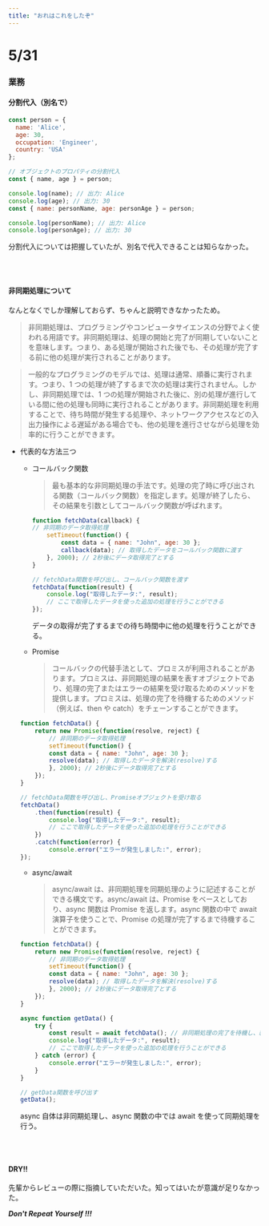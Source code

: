 ```yaml
---
title: "おれはこれをしたぞ"
---
```


# 5/31

### 業務

#### 分割代入（別名で）

```JavaScript
const person = {
  name: 'Alice',
  age: 30,
  occupation: 'Engineer',
  country: 'USA'
};

// オブジェクトのプロパティの分割代入
const { name, age } = person;

console.log(name); // 出力: Alice
console.log(age); // 出力: 30
const { name: personName, age: personAge } = person;

console.log(personName); // 出力: Alice
console.log(personAge); // 出力: 30
```

分割代入については把握していたが、別名で代入できることは知らなかった。

<br/>
<br/>

#### 非同期処理について

なんとなくでしか理解しておらず、ちゃんと説明できなかったため。

> 非同期処理は、プログラミングやコンピュータサイエンスの分野でよく使われる用語です。非同期処理は、処理の開始と完了が同期していないことを意味します。つまり、ある処理が開始された後でも、その処理が完了する前に他の処理が実行されることがあります。

> 一般的なプログラミングのモデルでは、処理は通常、順番に実行されます。つまり、1 つの処理が終了するまで次の処理は実行されません。しかし、非同期処理では、1 つの処理が開始された後に、別の処理が進行している間に他の処理も同時に実行されることがあります。非同期処理を利用することで、待ち時間が発生する処理や、ネットワークアクセスなどの入出力操作による遅延がある場合でも、他の処理を進行させながら処理を効率的に行うことができます。

-   代表的な方法三つ

    -   コールバック関数

        > 最も基本的な非同期処理の手法です。処理の完了時に呼び出される関数（コールバック関数）を指定します。処理が終了したら、その結果を引数としてコールバック関数が呼ばれます。

        ```JavaScript
        function fetchData(callback) {
        // 非同期のデータ取得処理
            setTimeout(function() {
                const data = { name: "John", age: 30 };
                callback(data); // 取得したデータをコールバック関数に渡す
            }, 2000); // 2秒後にデータ取得完了とする
        }

        // fetchData関数を呼び出し、コールバック関数を渡す
        fetchData(function(result) {
            console.log("取得したデータ:", result);
            // ここで取得したデータを使った追加の処理を行うことができる
        });
        ```

        データの取得が完了するまでの待ち時間中に他の処理を行うことができる。

    -   Promise
        > コールバックの代替手法として、プロミスが利用されることがあります。プロミスは、非同期処理の結果を表すオブジェクトであり、処理の完了またはエラーの結果を受け取るためのメソッドを提供します。プロミスは、処理の完了を待機するためのメソッド（例えば、then や catch）をチェーンすることができます。

    ```JavaScript
    function fetchData() {
        return new Promise(function(resolve, reject) {
            // 非同期のデータ取得処理
            setTimeout(function() {
            const data = { name: "John", age: 30 };
            resolve(data); // 取得したデータを解決(resolve)する
            }, 2000); // 2秒後にデータ取得完了とする
        });
    }

    // fetchData関数を呼び出し、Promiseオブジェクトを受け取る
    fetchData()
        .then(function(result) {
            console.log("取得したデータ:", result);
            // ここで取得したデータを使った追加の処理を行うことができる
        })
        .catch(function(error) {
            console.error("エラーが発生しました:", error);
    });
    ```

    -   async/await
        > async/await は、非同期処理を同期処理のように記述することができる構文です。async/await は、Promise をベースとしており、async 関数は Promise を返します。async 関数の中で await 演算子を使うことで、Promise の処理が完了するまで待機することができます。

    ```JavaScript
    function fetchData() {
        return new Promise(function(resolve, reject) {
            // 非同期のデータ取得処理
            setTimeout(function() {
            const data = { name: "John", age: 30 };
            resolve(data); // 取得したデータを解決(resolve)する
            }, 2000); // 2秒後にデータ取得完了とする
        });
    }

    async function getData() {
        try {
            const result = await fetchData(); // 非同期処理の完了を待機し、結果を受け取る
            console.log("取得したデータ:", result);
            // ここで取得したデータを使った追加の処理を行うことができる
        } catch (error) {
            console.error("エラーが発生しました:", error);
        }
    }

    // getData関数を呼び出す
    getData();
    ```

    async 自体は非同期処理し、async 関数の中では await を使って同期処理を行う。

    <br>
    <br>

#### DRY!!

先輩からレビューの際に指摘していただいた。知ってはいたが意識が足りなかった。

**_Don't Repeat Yourself !!!_**
